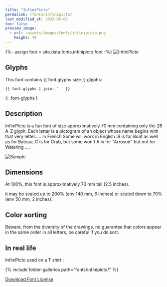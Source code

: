 ```yaml
---
title: "InfiniPicto"
permalink: /fonts/infinipicto/
last_modified_at: 2022-05-07
toc: false
preview_image:
  - url: /assets/images/fonts/infinipicto.png
    height: 70
---
```

{%- assign font = site.data.fonts.infinipicto.font -%}
![InfiniPicto](/assets/images/fonts/infinipicto.png)

## Glyphs

This font contains  {{ font.glyphs.size }} glyphs:

```
{{ font.glyphs | join: ' ' }}
```
{: .font-glyphs }

## Description

InfiniPicto is a fun font of size approximatively 70 mm containing only the 26 A-Z glyph. Each letter is a pictogram of an object whose name begins with that very letter..... in French
Some will work in English :B is for Boat as well as for Bateau, C is for Crab, but some won't A is for "Arrosoir" but  not  for Watering ....

![Sample ](/assets/images/fonts/infinipicto3.jpg)

## Dimensions

At 100%, this font is approximatively  70 mm tall (2.5 inches).

it may be scaled up to 200% (env 140 mm, 6 inches) or scaled down to 70% (env 50 mm, 2 inches).

## Color sorting

Beware, from the diversity of the drawings, no guarantee that colors appear in the same order in all letters, be careful if you do sort.

## In real life

InfiniPicto used on a T shirt :

{% include folder-galleries path="fonts/infinipicto/" %}

[Download Font License](https://github.com/inkstitch/inkstitch/tree/main/fonts/infinipicto/LICENSE)
